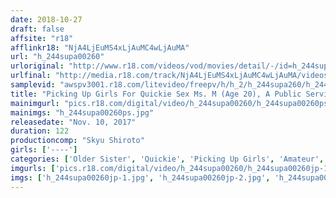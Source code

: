 ```yaml
---
date: 2018-10-27
draft: false
affsite: "r18"
afflinkr18: "NjA4LjEuMS4xLjAuMC4wLjAuMA"
url: "h_244supa00260"
urloriginal: "http://www.r18.com/videos/vod/movies/detail/-/id=h_244supa00260"
urlfinal: "http://media.r18.com/track/NjA4LjEuMS4xLjAuMC4wLjAuMA/videos/vod/movies/detail/-/id=h_244supa00260"
samplevid: "awspv3001.r18.com/litevideo/freepv/h/h_2/h_244supa260/h_244supa260_dmb_w.mp4"
title: "Picking Up Girls For Quickie Sex Ms. M (Age 20), A Public Service Worker"
mainimgurl: "pics.r18.com/digital/video/h_244supa00260/h_244supa00260ps.jpg"
mainimgs: "h_244supa00260ps.jpg"
releasedate: "Nov. 10, 2017"
duration: 122
productioncomp: "Skyu Shiroto"
girls: ['----']
categories: ['Older Sister', 'Quickie', 'Picking Up Girls', 'Amateur', 'Hi-Def']
imgurls: ['pics.r18.com/digital/video/h_244supa00260/h_244supa00260jp-1.jpg', 'pics.r18.com/digital/video/h_244supa00260/h_244supa00260jp-2.jpg', 'pics.r18.com/digital/video/h_244supa00260/h_244supa00260jp-3.jpg', 'pics.r18.com/digital/video/h_244supa00260/h_244supa00260jp-4.jpg', 'pics.r18.com/digital/video/h_244supa00260/h_244supa00260jp-5.jpg', 'pics.r18.com/digital/video/h_244supa00260/h_244supa00260jp-6.jpg', 'pics.r18.com/digital/video/h_244supa00260/h_244supa00260jp-7.jpg', 'pics.r18.com/digital/video/h_244supa00260/h_244supa00260jp-8.jpg', 'pics.r18.com/digital/video/h_244supa00260/h_244supa00260jp-9.jpg', 'pics.r18.com/digital/video/h_244supa00260/h_244supa00260jp-10.jpg', 'pics.r18.com/digital/video/h_244supa00260/h_244supa00260jp-11.jpg', 'pics.r18.com/digital/video/h_244supa00260/h_244supa00260jp-12.jpg', 'pics.r18.com/digital/video/h_244supa00260/h_244supa00260jp-13.jpg', 'pics.r18.com/digital/video/h_244supa00260/h_244supa00260jp-14.jpg', 'pics.r18.com/digital/video/h_244supa00260/h_244supa00260jp-15.jpg', 'pics.r18.com/digital/video/h_244supa00260/h_244supa00260jp-16.jpg', 'pics.r18.com/digital/video/h_244supa00260/h_244supa00260jp-17.jpg', 'pics.r18.com/digital/video/h_244supa00260/h_244supa00260jp-18.jpg', 'pics.r18.com/digital/video/h_244supa00260/h_244supa00260jp-19.jpg', 'pics.r18.com/digital/video/h_244supa00260/h_244supa00260jp-20.jpg']
imgs: ['h_244supa00260jp-1.jpg', 'h_244supa00260jp-2.jpg', 'h_244supa00260jp-3.jpg', 'h_244supa00260jp-4.jpg', 'h_244supa00260jp-5.jpg', 'h_244supa00260jp-6.jpg', 'h_244supa00260jp-7.jpg', 'h_244supa00260jp-8.jpg', 'h_244supa00260jp-9.jpg', 'h_244supa00260jp-10.jpg', 'h_244supa00260jp-11.jpg', 'h_244supa00260jp-12.jpg', 'h_244supa00260jp-13.jpg', 'h_244supa00260jp-14.jpg', 'h_244supa00260jp-15.jpg', 'h_244supa00260jp-16.jpg', 'h_244supa00260jp-17.jpg', 'h_244supa00260jp-18.jpg', 'h_244supa00260jp-19.jpg', 'h_244supa00260jp-20.jpg']
---
```

